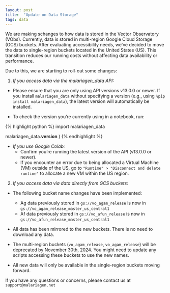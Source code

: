 ```yaml
---
layout: post
title:  "Update on Data Storage"
tags: data
---
```


We are making schanges to how data is stored in the Vector Observatory (VObs).
Currently, data is stored in multi-region Google Cloud Storage (GCS) buckets. After evaluating accessibility needs, we’ve decided to move the data to single-region buckets located in the United States (US). This transition reduces our running costs without affecting data availability or performance.

Due to this, we are starting to roll-out some changes:

1. *If you access data via the malariagen_data API:*
  - Please ensure that you are only using API versions v13.0.0 or newer. If you install `malariagen_data` without specifying a version (e.g., using `%pip install malariagen_data`), the latest version will automatically be installed.

  - To check the version you’re currently using in a notebook, run:
  
{% highlight python %}
import malariagen_data

malariagen_data.__version__
)
{% endhighlight %}

  - *If you use Google Colab:*
      - Confirm you’re running the latest version of the API (v13.0.0 or newer).
      - If you encounter an error due to being allocated a Virtual Machine (VM) outside of the US, go to `"Runtime" > "Disconnect and delete runtime"` to allocate a new VM within the US region.

2. *If you access data via data directly from GCS buckets:*
- The following bucket name changes have been implemented:
    - Ag data previously stored in `gs://vo_agam_release` is now in `gs://vo_agam_release_master_us_central1`
    - Af data previously stored in `gs://vo_afun_release` is now in  `gs://vo_afun_release_master_us_central1`

- All data has been mirrored to the new buckets. There is no need to download any data.
- The multi-region buckets (`vo_agam_release`, `vo_agam_release`) will be deprecated by November 30th, 2024. You might need to update any scripts accessing these buckets to use the new names.
- All new data will only be available in the single-region buckets moving forward.

If you have any questions or concerns, please contact us at `support@malariagen.net`